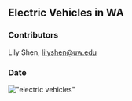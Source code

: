 ## Electric Vehicles in WA

### Contributors
Lily Shen, lilyshen@uw.edu

### Date

!["electric vehicles"](https://pbs.twimg.com/media/E-2iEjiWUAAThGN?format=jpg&name=4096x4096)

